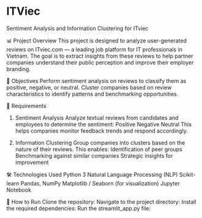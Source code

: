 # ITViec
Sentiment Analysis and Information Clustering for ITviec

📊 Project Overview
This project is designed to analyze user-generated reviews on ITviec.com — a leading job platform for IT professionals in Vietnam. The goal is to extract insights from these reviews to help partner companies understand their public perception and improve their employer branding.

🎯 Objectives
Perform sentiment analysis on reviews to classify them as positive, negative, or neutral.
Cluster companies based on review characteristics to identify patterns and benchmarking opportunities.

🧩 Requirements
1. Sentiment Analysis
Analyze textual reviews from candidates and employees to determine the sentiment:
Positive
Negative
Neutral
This helps companies monitor feedback trends and respond accordingly.

2. Information Clustering
Group companies into clusters based on the nature of their reviews. This enables:
Identification of peer groups
Benchmarking against similar companies
Strategic insights for improvement

🛠 Technologies Used
Python 3
Natural Language Processing (NLP)
Scikit-learn
Pandas, NumPy
Matplotlib / Seaborn (for visualization)
Jupyter Notebook

🚀 How to Run
Clone the repository:
Navigate to the project directory:
Install the required dependencies:
Run the streamlit_app.py file:
